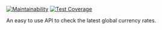 [![Maintainability](https://api.codeclimate.com/v1/badges/ed619f783e5a0091eff0/maintainability)](https://codeclimate.com/github/Mirrasol/curr-api/maintainability)
[![Test Coverage](https://api.codeclimate.com/v1/badges/ed619f783e5a0091eff0/test_coverage)](https://codeclimate.com/github/Mirrasol/curr-api/test_coverage)

An easy to use API to check the latest global currency rates.